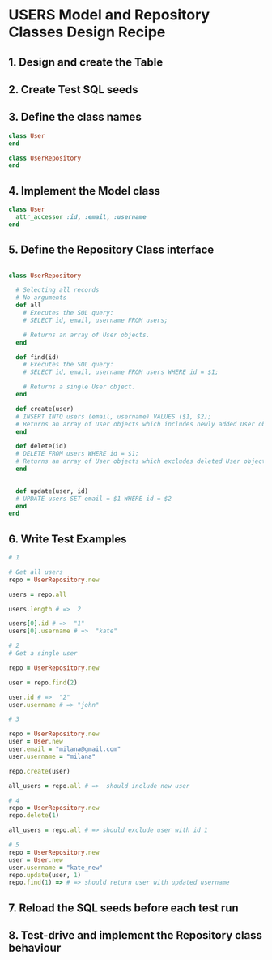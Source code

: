 # USERS Model and Repository Classes Design Recipe

## 1. Design and create the Table

## 2. Create Test SQL seeds

## 3. Define the class names

```ruby
class User
end

class UserRepository
end
```

## 4. Implement the Model class

```ruby
class User
  attr_accessor :id, :email, :username
end
```

## 5. Define the Repository Class interface

```ruby

class UserRepository

  # Selecting all records
  # No arguments
  def all
    # Executes the SQL query:
    # SELECT id, email, username FROM users;

    # Returns an array of User objects.
  end

  def find(id)
    # Executes the SQL query:
    # SELECT id, email, username FROM users WHERE id = $1;

    # Returns a single User object.
  end

  def create(user)
  # INSERT INTO users (email, username) VALUES ($1, $2);
  # Returns an array of User objects which includes newly added User object.
  end

  def delete(id)
  # DELETE FROM users WHERE id = $1;
  # Returns an array of User objects which excludes deleted User object.
  end
  

  def update(user, id)
  # UPDATE users SET email = $1 WHERE id = $2
  end
end
```

## 6. Write Test Examples

```ruby
# 1

# Get all users
repo = UserRepository.new

users = repo.all

users.length # =>  2

users[0].id # =>  "1"
users[0].username # =>  "kate"

# 2
# Get a single user

repo = UserRepository.new

user = repo.find(2)

user.id # =>  "2"
user.username # => "john"

# 3

repo = UserRepository.new
user = User.new
user.email = "milana@gmail.com"
user.username = "milana"

repo.create(user)

all_users = repo.all # =>  should include new user

# 4 
repo = UserRepository.new
repo.delete(1)

all_users = repo.all # => should exclude user with id 1

# 5
repo = UserRepository.new
user = User.new
user.username = "kate_new"
repo.update(user, 1) 
repo.find(1) => # => should return user with updated username

```

## 7. Reload the SQL seeds before each test run


## 8. Test-drive and implement the Repository class behaviour

